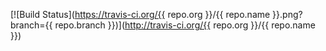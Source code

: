 [![Build Status](https://travis-ci.org/{{ repo.org }}/{{ repo.name }}.png?branch={{ repo.branch }})](http://travis-ci.org/{{ repo.org }}/{{ repo.name }})
